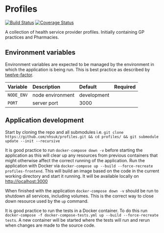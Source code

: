 # Profiles

[![Build Status](https://travis-ci.org/nhsuk/profiles.svg?branch=master)](https://travis-ci.org/nhsuk/profiles)
[![Coverage Status](https://coveralls.io/repos/github/nhsuk/profiles/badge.svg?branch=master)](https://coveralls.io/github/nhsuk/profiles?branch=master)

A collection of health service provider profiles. Initially containing GP practices and Pharmacies.


## Environment variables

Environment variables are expected to be managed by the environment in which
the application is being run. This is best practice as described by
[twelve-factor](https://12factor.net/config).

| Variable                         | Description                                                                            | Default                  | Required        |
|:---------------------------------|:---------------------------------------------------------------------------------------|:-------------------------|-----------------|
| `NODE_ENV`                       | node environment                                                                       | development              |                 |
| `PORT`                           | server port                                                                            | 3000                     |                 |


## Application development

Start by cloning the repo and all submodules i.e. `git clone https://github.com/nhsuk/profiles.git && cd profiles/ && git submodule update --init --recursive`

It is good practice to run `docker-compose down -v` before starting the application as this will clear up any resources from previous containers that might otherwise affect the correct running of the application.
Run the application with Docker via `docker-compose up --build --force-recreate profiles-frontend`. This will build an image based on the code in the current working directory and start it running. It will be available locally on [http://localhost:3000](http://localhost:3000)

When finished with the application `docker-compose down -v` should be run to shutdown all services, including volumes. This is the correct way to close down resource used by the `up` command.

It is good practice to run the tests in a Docker container. To do this run `docker-compose -f docker-compose-tests.yml up --build --force-recreate tests`. A new container will be started where the tests will run and rerun when changes are made to the source code.

